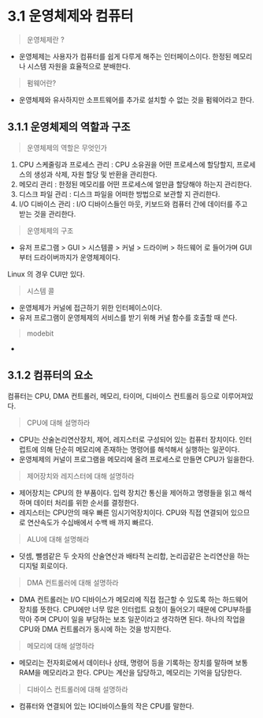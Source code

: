 # 3.1 운영체제와 컴퓨터

> 운영체제란 ? 

- 운영체제는 사용자가 컴퓨터를 쉽게 다루게 해주는 인터페이스이다. 한정된 메모리나 시스템 자원을 효율적으로 분배한다. 

> 펌웨어란?

- 운영체제와 유사하지만 소프트웨어를 추가로 설치할 수 없는 것을 펌웨어라고 한다. 



## 3.1.1 운영체제의 역할과 구조 

> 운영체제의 역할은 무엇인가 

1. CPU 스케줄링과 프로세스 관리 : CPU 소유권을 어떤 프로세스에 할당할지, 프로세스의 생성과 삭제, 자원 할당 및 반환을 관리한다. 
2. 메모리 관리 : 한정된 메모리를 어떤 프로세스에 얼만큼 할당해야 하는지 관리한다. 
3. 디스크 파일 관리 : 디스크 파일을 어떠한 방법으로 보관할 지 관리한다. 
4. I/O 디바이스 관리 : I/O 디바이스들인 마웃, 키보드와 컴퓨터 간에 데이터를 주고 받는 것을 관리한다. 


> 운영체제의 구조 

- 유저 프로그램 > GUI > 시스템콜 > 커널 > 드라이버 > 하드웨어 로 들어가며 GUI부터 드라이버까지가 운영체제이다. 

Linux 의 경우 CUI만 있다. 

> 시스템 콜 

- 운영체제가 커널에 접근하기 위한 인터페이스이다. 
- 유저 프로그램이 운영체제의 서비스를 받기 위해 커널 함수를 호출할 때 쓴다. 

> modebit

- 


## 3.1.2 컴퓨터의 요소 

컴퓨터는 CPU, DMA 컨트롤러, 메모리, 타이머, 디바이스 컨트롤러 등으로 이루어져있다. 

> CPU에 대해 설명하라 

- CPU는 산술논리연산장치, 제어, 레지스터로 구성되어 있는 컴퓨터 장치이다. 인터럽트에 의해 단순히 메모리에 존재하는 명령어를 해석해서 실행하는 일꾼이다. 
- 운영체제의 커널이 프로그램을 메모리에 올려 프로세스로 만들면 CPU가 일을한다. 

> 제어장치와 레지스터에 대해 설명하라

- 제어장치는 CPU의 한 부품이다. 입력 장치간 통신을 제어하고 명령들을 읽고 해석하며 데이터 처리를 위한 순서를 결정한다. 
- 레지스터는 CPU안의 매우 빠른 임시기억장치이다. CPU와 직접 연결되어 있으므로 연산속도가 수십배에서 수백 배 까지 빠르다. 


> ALU에 대해 설명해라 

- 덧셈, 뺄셈같은 두 숫자의 산술연산과 배타적 논리합, 논리곱같은 논리연산을 하는 디지털 회로이다. 

> DMA 컨트롤러에 대해 설명하라 

- DMA 컨트롤러는 I/O 디바이스가 메모리에 직접 접근할 수 있도록 하는 하드웨어 장치를 뜻한다. CPU에만 너무 많은 인터럽트 요청이 들어오기 때문에 CPU부하를 막아 주며 CPU이 일을 부담하는 보조 일꾼이라고 생각하면 된다. 하나의 작업을 CPU와 DMA 컨트롤러가 동시에 하는 것을 방지한다. 


> 메모리에 대해 설명하라 

- 메모리는 전자회로에서 데이터나 상태, 명령어 등을 기록하는 장치를 말하며 보통 RAM을 메모리라고 한다. CPU는 계산을 담당하고, 메모리는 기억을 담당한다. 


>  디바이스 컨트롤러에 대해 설명하라 

- 컴퓨터와 연결되어 있는 IO디바이스들의 작은 CPU를 말한다. 


